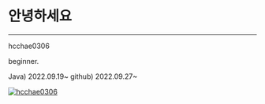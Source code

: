 # 안녕하세요
---
hcchae0306

beginner.

Java) 2022.09.19~
github) 2022.09.27~

[![hcchae0306](https://github-readme-stats.vercel.app/api?username=hcchae0306)](https://github.com/anuraghazra/github-readme-stats)